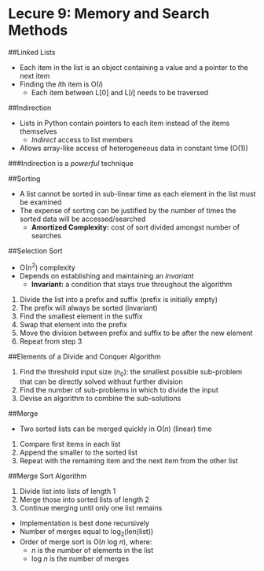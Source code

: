 # Lecure 9: Memory and Search Methods

##Linked Lists
* Each item in the list is an object containing a value and a pointer to the next item
* Finding the *i*th item is O(*i*)
    * Each item between L[0] and L[*i*] needs to be traversed

##Indirection
* Lists in Python contain pointers to each item instead of the items themselves
	* _Indirect_ access to list members
* Allows array-like access of heterogeneous data in constant time (O(1))

###Indirection is a _powerful_ technique

##Sorting
* A list cannot be sorted in sub-linear time as each element in the list must be examined
* The expense of sorting can be justified by the number of times the sorted data will be accessed/searched
	* **Amortized Complexity:** cost of sort divided amongst number of searches

##Selection Sort
* O(_n_<sup>2</sup>) complexity
* Depends on establishing and maintaining an _invariant_
	* **Invariant:** a condition that stays true throughout the algorithm

1. Divide the list into a prefix and suffix (prefix is initially empty)
2. The prefix will always be sorted (invariant)
3. Find the smallest element in the suffix
4. Swap that element into the prefix
5. Move the division between prefix and suffix to be after the new element
6. Repeat from step 3

##Elements of a Divide and Conquer Algorithm
1. Find the threshold input size (_n_<sub>0</sub>): the smallest possible sub-problem that can be directly solved without further division
2. Find the number of sub-problems in which to divide the input
3. Devise an algorithm to combine the sub-solutions

##Merge
* Two sorted lists can be merged quickly in O(_n_) (linear) time

1. Compare first items in each list
2. Append the smaller to the sorted list
3. Repeat with the remaining item and the next item from the other list

##Merge Sort Algorithm
1. Divide list into lists of length 1
2. Merge those into sorted lists of length 2
3. Continue merging until only one list remains

* Implementation is best done recursively
* Number of merges equal to log<sub>2</sub>(len(list))
* Order of merge sort is O(_n_ log _n_), where:
	* _n_ is the number of elements in the list
	* log _n_ is the number of merges